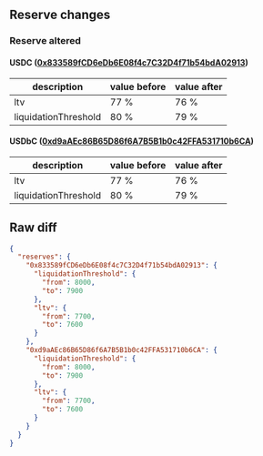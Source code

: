 ## Reserve changes

### Reserve altered

#### USDC ([0x833589fCD6eDb6E08f4c7C32D4f71b54bdA02913](https://basescan.org/address/0x833589fCD6eDb6E08f4c7C32D4f71b54bdA02913))

| description | value before | value after |
| --- | --- | --- |
| ltv | 77 % | 76 % |
| liquidationThreshold | 80 % | 79 % |


#### USDbC ([0xd9aAEc86B65D86f6A7B5B1b0c42FFA531710b6CA](https://basescan.org/address/0xd9aAEc86B65D86f6A7B5B1b0c42FFA531710b6CA))

| description | value before | value after |
| --- | --- | --- |
| ltv | 77 % | 76 % |
| liquidationThreshold | 80 % | 79 % |


## Raw diff

```json
{
  "reserves": {
    "0x833589fCD6eDb6E08f4c7C32D4f71b54bdA02913": {
      "liquidationThreshold": {
        "from": 8000,
        "to": 7900
      },
      "ltv": {
        "from": 7700,
        "to": 7600
      }
    },
    "0xd9aAEc86B65D86f6A7B5B1b0c42FFA531710b6CA": {
      "liquidationThreshold": {
        "from": 8000,
        "to": 7900
      },
      "ltv": {
        "from": 7700,
        "to": 7600
      }
    }
  }
}
```